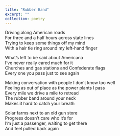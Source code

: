 ```yaml
---
title: "Rubber Band"
excerpt: ""
collection: poetry
---
```

Driving along American roads  
For three and a half hours across state lines  
Trying to keep some things off my mind  
With a hair tie ring around my left-hand finger  

What’s left to be said about Americana  
I’ve never really cared much for it  
Churches and gas stations and Confederate flags  
Every one you pass just to see again  

Making conversation with people I don’t know too well  
Feeling as out of place as the power plants I pass  
Every mile we drive a mile to retread  
The rubber band around your neck  
Makes it hard to catch your breath  

Solar farms next to an old gun store  
Progress doesn’t care who it’s for  
I’m just a passenger, waiting to get there  
And feel pulled back again  
